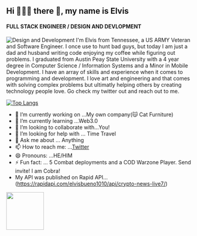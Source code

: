 <h2>Hi 👨🏾‍💻 there 👋, my name is Elvis</h2>


#### FULL STACK ENGINEER / DESIGN AND DEVLOPMENT
![Design and Development](https://twitter.com/elvisisgood/header_photo)
I'm Elvis from Tennessee, a US ARMY Veteran and Software Engineer. I once use to hunt bad guys, but today I am just a dad and husband writing code enjoying my coffee while figuring out problems. I graduated from Austin Peay State University with a 4 year degree in Computer Science  / Information Systems and a Minor in Mobile Development. I have an array of skills and experience when it comes to programming and development. I love art and engineering and that comes with solving complex problems but ultimatly helping others by creating technology people love. Go check my twitter out and reach out to me.

[![Top Langs](https://github-readme-stats.vercel.app/api/top-langs/?username=logicalpermission7)](https://github.com/anuraghazra/github-readme-stats)
- 🔭 I’m currently working on ...My own company(😽 Cat Furniture)
- 🌱 I’m currently learning ...Web3.0
- 👯 I’m looking to collaborate with...You!
- 🤔 I’m looking for help with ... Time Travel
- 💬 Ask me about ... Anything
- 📫 How to reach me: ...[Twitter](https://twitter.com/ItsMeCobra100)
- 😄 Pronouns: ...HE/HIM
- ⚡ Fun fact: ... 5 Combat deployments and a COD Warzone Player. Send invite! I am Cobra!
- My API was published on Rapid API...(https://rapidapi.com/elvisbueno1010/api/crypto-news-live7/)
<img src="https://media.giphy.com/media/1gUWd4WvTmZjNDz739/giphy.gif" width="100" height="100" />




